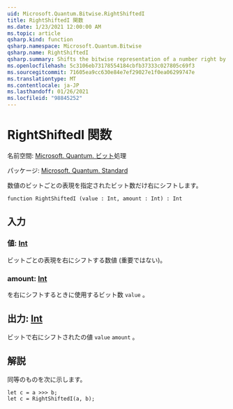 ```yaml
---
uid: Microsoft.Quantum.Bitwise.RightShiftedI
title: RightShiftedI 関数
ms.date: 1/23/2021 12:00:00 AM
ms.topic: article
qsharp.kind: function
qsharp.namespace: Microsoft.Quantum.Bitwise
qsharp.name: RightShiftedI
qsharp.summary: Shifts the bitwise representation of a number right by a given number of bits.
ms.openlocfilehash: 5c3106eb73178554184cbfb37333c027805c69f3
ms.sourcegitcommit: 71605ea9cc630e84e7ef29027e1f0ea06299747e
ms.translationtype: MT
ms.contentlocale: ja-JP
ms.lasthandoff: 01/26/2021
ms.locfileid: "98845252"
---
```

# <a name="rightshiftedi-function"></a>RightShiftedI 関数

名前空間: [Microsoft. Quantum. ビット](xref:Microsoft.Quantum.Bitwise)処理

パッケージ: [Microsoft. Quantum. Standard](https://nuget.org/packages/Microsoft.Quantum.Standard)


数値のビットごとの表現を指定されたビット数だけ右にシフトします。

```qsharp
function RightShiftedI (value : Int, amount : Int) : Int
```


## <a name="input"></a>入力

### <a name="value--int"></a>値: [Int](xref:microsoft.quantum.lang-ref.int)

ビットごとの表現を右にシフトする数値 (重要ではない)。


### <a name="amount--int"></a>amount: [Int](xref:microsoft.quantum.lang-ref.int)

を右にシフトするときに使用するビット数 `value` 。



## <a name="output--int"></a>出力: [Int](xref:microsoft.quantum.lang-ref.int)

ビットで右にシフトされたの値 `value` `amount` 。

## <a name="remarks"></a>解説

同等のものを次に示します。

```qsharp
let c = a >>> b;
let c = RightShiftedI(a, b);
```